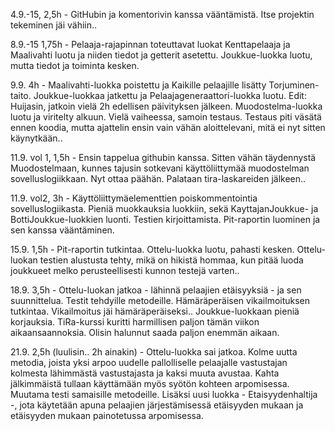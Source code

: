 4.9.-15, 2,5h - GitHubin ja komentorivin kanssa vääntämistä. Itse projektin tekeminen jäi vähiin..

8.9.-15 1,75h - Pelaaja-rajapinnan toteuttavat luokat Kenttapelaaja ja Maalivahti luotu ja niiden tiedot ja getterit asetettu. Joukkue-luokka luotu, mutta tiedot ja toiminta kesken.

9.9. 4h - Maalivahti-luokka poistettu ja Kaikille pelaajille lisätty Torjuminen-taito. Joukkue-luokkaa jatkettu ja Pelaajageneraattori-luokka luotu. Edit: Huijasin, jatkoin vielä 2h edellisen päivityksen jälkeen. Muodostelma-luokka luotu ja viritelty alkuun. Vielä vaiheessa, samoin testaus. Testaus piti väsätä ennen koodia, mutta ajattelin ensin vain vähän aloittelevani, mitä ei nyt sitten käynytkään..

11.9. vol 1, 1,5h - Ensin tappelua githubin kanssa. Sitten vähän täydennystä Muodostelmaan, kunnes tajusin sotkevani käyttöliittymää muodostelman sovelluslogiikkaan. Nyt ottaa päähän. Palataan tira-laskareiden jälkeen..

11.9. vol2, 3h - Käyttöliittymäelementtien poiskommentointia sovelluslogiikasta. Pieniä muokkauksia luokkiin, sekä KayttajanJoukkue- ja BottiJoukkue-luokkien luonti. Testien kirjoittamista. Pit-raportin luominen ja sen kanssa vääntäminen.

15.9. 1,5h - Pit-raportin tutkintaa. Ottelu-luokka luotu, pahasti kesken. Ottelu-luokan testien alustusta tehty, mikä on hikistä hommaa, kun pitää luoda joukkueet melko perusteellisesti kunnon testejä varten..

18.9. 3,5h - Ottelu-luokan jatkoa - lähinnä pelaajien etäisyyksiä - ja sen suunnittelua. Testit tehdyille metodeille. Hämäräperäisen vikailmoituksen tutkintaa. Vikailmoitus jäi hämäräperäiseksi.. Joukkue-luokkaan pieniä korjauksia. TiRa-kurssi kuritti harmillisen paljon tämän viikon aikaansaannoksia. Olisin halunnut saada paljon enemmän aikaan.

21.9. 2,5h (luulisin.. 2h ainakin) - Ottelu-luokka sai jatkoa. Kolme uutta metodia, joista yksi arpoo uudelle pallolliselle pelaajalle vastustajan kolmesta lähimmästä vastustajasta ja kaksi muuta avustaa. Kahta jälkimmäistä tullaan käyttämään myös syötön kohteen arpomisessa. Muutama testi samaisille metodeille. Lisäksi uusi luokka - Etaisyydenhaltija -, jota käytetään apuna pelaajien järjestämisessä etäisyyden mukaan ja etäisyyden mukaan painotetussa arpomisessa.
